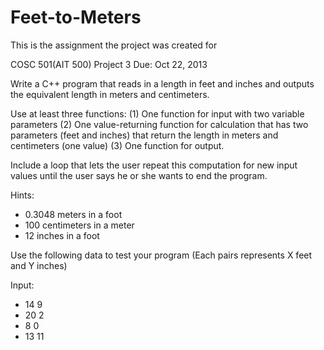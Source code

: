 # Feet-to-Meters

This is the assignment the project was created for 

COSC 501(AIT 500)      Project 3  Due: Oct 22, 2013 
 
 
Write a C++ program that reads in a length in feet and inches and outputs the equivalent length in meters and centimeters.  
 
Use at least three functions: (1) One function for input with two variable parameters (2) One value-returning function for calculation that has two parameters (feet and inches) that return the length in meters and centimeters (one value) (3) One function for output.  
 
 
Include a loop that lets the user repeat this computation for new  input values until the user says he or she wants to end the program.  
 
 
Hints:  
- 0.3048 meters in a foot 
- 100 centimeters in a meter 
- 12 inches in a foot 
 
Use the following data to test  your program (Each pairs represents X feet and Y inches) 
 
Input: 
 
- 14 9 
- 20 2 
- 8 0 
- 13 11 
